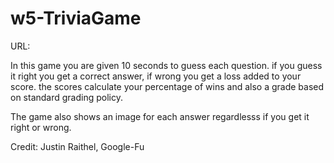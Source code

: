 # w5-TriviaGame

URL: 

In this game you are given 10 seconds to guess each question.  if you guess it right you get a correct answer, if wrong you get a loss added to your score.  the scores calculate your percentage of wins and also a grade based on standard grading policy.

The game also shows an image for each answer regardlesss if you get it right or wrong.

Credit: Justin Raithel, Google-Fu